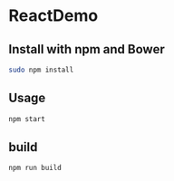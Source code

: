 # ReactDemo

## Install with npm and Bower
```sh
sudo npm install
```

## Usage
```sh
npm start
```

## build
```sh
npm run build
```

